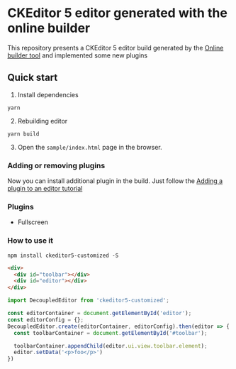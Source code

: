 # CKEditor 5 editor generated with the online builder

This repository presents a CKEditor 5 editor build generated by the [Online builder tool](https://ckeditor.com/ckeditor-5/online-builder) and implemented some new plugins

## Quick start

1. Install dependencies

```shell
yarn
```

2. Rebuilding editor

```shell
yarn build
```

3. Open the `sample/index.html` page in the browser.

### Adding or removing plugins

Now you can install additional plugin in the build. Just follow the [Adding a plugin to an editor tutorial](https://ckeditor.com/docs/ckeditor5/latest/installation/plugins/installing-plugins.html#adding-a-plugin-to-an-editor)

### Plugins

* Fullscreen

### How to use it

```shell
npm install ckeditor5-customized -S
```

```html
<div>
  <div id="toolbar"></div>
  <div id="editor"></div>
</div>
```

```js
import DecoupledEditor from 'ckeditor5-customized';

const editorContainer = document.getElementById('editor');
const editorConfig = {};
DecoupledEditor.create(editorContainer, editorConfig).then(editor => {
  const toolbarContainer = document.getElementById('#toolbar');

  toolbarContainer.appendChild(editor.ui.view.toolbar.element);
  editor.setData('<p>foo</p>')
})
```
